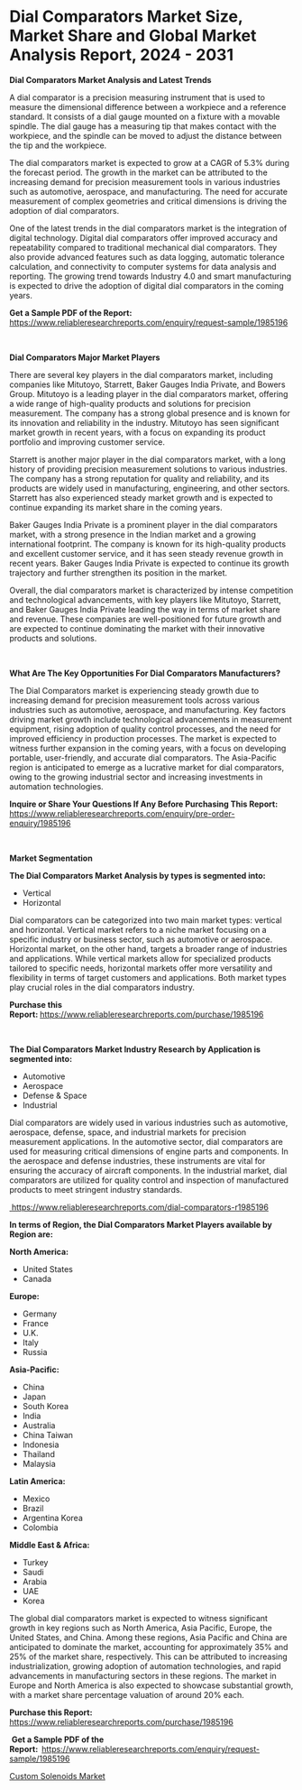 <p><h1>Dial Comparators Market Size, Market Share and Global Market Analysis Report, 2024 - 2031</h1></p><p><strong>Dial Comparators Market Analysis and Latest Trends</strong></p>
<p><p>A dial comparator is a precision measuring instrument that is used to measure the dimensional difference between a workpiece and a reference standard. It consists of a dial gauge mounted on a fixture with a movable spindle. The dial gauge has a measuring tip that makes contact with the workpiece, and the spindle can be moved to adjust the distance between the tip and the workpiece.</p><p>The dial comparators market is expected to grow at a CAGR of 5.3% during the forecast period. The growth in the market can be attributed to the increasing demand for precision measurement tools in various industries such as automotive, aerospace, and manufacturing. The need for accurate measurement of complex geometries and critical dimensions is driving the adoption of dial comparators.</p><p>One of the latest trends in the dial comparators market is the integration of digital technology. Digital dial comparators offer improved accuracy and repeatability compared to traditional mechanical dial comparators. They also provide advanced features such as data logging, automatic tolerance calculation, and connectivity to computer systems for data analysis and reporting. The growing trend towards Industry 4.0 and smart manufacturing is expected to drive the adoption of digital dial comparators in the coming years.</p></p>
<p><strong>Get a Sample PDF of the Report:&nbsp;</strong> <a href="https://www.reliableresearchreports.com/enquiry/request-sample/1985196">https://www.reliableresearchreports.com/enquiry/request-sample/1985196</a></p>
<p>&nbsp;</p>
<p><strong>Dial Comparators Major Market Players</strong></p>
<p><p>There are several key players in the dial comparators market, including companies like Mitutoyo, Starrett, Baker Gauges India Private, and Bowers Group. Mitutoyo is a leading player in the dial comparators market, offering a wide range of high-quality products and solutions for precision measurement. The company has a strong global presence and is known for its innovation and reliability in the industry. Mitutoyo has seen significant market growth in recent years, with a focus on expanding its product portfolio and improving customer service.</p><p>Starrett is another major player in the dial comparators market, with a long history of providing precision measurement solutions to various industries. The company has a strong reputation for quality and reliability, and its products are widely used in manufacturing, engineering, and other sectors. Starrett has also experienced steady market growth and is expected to continue expanding its market share in the coming years.</p><p>Baker Gauges India Private is a prominent player in the dial comparators market, with a strong presence in the Indian market and a growing international footprint. The company is known for its high-quality products and excellent customer service, and it has seen steady revenue growth in recent years. Baker Gauges India Private is expected to continue its growth trajectory and further strengthen its position in the market.</p><p>Overall, the dial comparators market is characterized by intense competition and technological advancements, with key players like Mitutoyo, Starrett, and Baker Gauges India Private leading the way in terms of market share and revenue. These companies are well-positioned for future growth and are expected to continue dominating the market with their innovative products and solutions.</p></p>
<p>&nbsp;</p>
<p><strong>What Are The Key Opportunities For Dial Comparators Manufacturers?</strong></p>
<p><p>The Dial Comparators market is experiencing steady growth due to increasing demand for precision measurement tools across various industries such as automotive, aerospace, and manufacturing. Key factors driving market growth include technological advancements in measurement equipment, rising adoption of quality control processes, and the need for improved efficiency in production processes. The market is expected to witness further expansion in the coming years, with a focus on developing portable, user-friendly, and accurate dial comparators. The Asia-Pacific region is anticipated to emerge as a lucrative market for dial comparators, owing to the growing industrial sector and increasing investments in automation technologies.</p></p>
<p><strong>Inquire or Share Your Questions If Any Before Purchasing This Report:</strong> <a href="https://www.reliableresearchreports.com/enquiry/pre-order-enquiry/1985196">https://www.reliableresearchreports.com/enquiry/pre-order-enquiry/1985196</a></p>
<p>&nbsp;</p>
<p><strong>Market Segmentation</strong></p>
<p><strong>The Dial Comparators Market Analysis by types is segmented into:</strong></p>
<p><ul><li>Vertical</li><li>Horizontal</li></ul></p>
<p><p>Dial comparators can be categorized into two main market types: vertical and horizontal. Vertical market refers to a niche market focusing on a specific industry or business sector, such as automotive or aerospace. Horizontal market, on the other hand, targets a broader range of industries and applications. While vertical markets allow for specialized products tailored to specific needs, horizontal markets offer more versatility and flexibility in terms of target customers and applications. Both market types play crucial roles in the dial comparators industry.</p></p>
<p><strong>Purchase this Report:&nbsp;</strong><a href="https://www.reliableresearchreports.com/purchase/1985196">https://www.reliableresearchreports.com/purchase/1985196</a></p>
<p>&nbsp;</p>
<p><strong>The Dial Comparators Market Industry Research by Application is segmented into:</strong></p>
<p><ul><li>Automotive</li><li>Aerospace</li><li>Defense & Space</li><li>Industrial</li></ul></p>
<p><p>Dial comparators are widely used in various industries such as automotive, aerospace, defense, space, and industrial markets for precision measurement applications. In the automotive sector, dial comparators are used for measuring critical dimensions of engine parts and components. In the aerospace and defense industries, these instruments are vital for ensuring the accuracy of aircraft components. In the industrial market, dial comparators are utilized for quality control and inspection of manufactured products to meet stringent industry standards.</p></p>
<p><a href="https://www.reliableresearchreports.com/dial-comparators-r1985196">&nbsp;https://www.reliableresearchreports.com/dial-comparators-r1985196</a></p>
<p><strong>In terms of Region, the Dial Comparators Market Players available by Region are:</strong></p>
<p>
    <p> <strong> North America: </strong>
        <ul>
            <li>United States</li>
            <li>Canada</li>
        </ul>
        </p> 
    <p> <strong> Europe: </strong>
        <ul>
            <li>Germany</li>
            <li>France</li>
            <li>U.K.</li>
            <li>Italy</li>
            <li>Russia</li>
        </ul>
        </p> 
    <p> <strong> Asia-Pacific: </strong>
        <ul>
            <li>China</li>
            <li>Japan</li>
            <li>South Korea</li>
            <li>India</li>
            <li>Australia</li>
            <li>China Taiwan</li>
            <li>Indonesia</li>
            <li>Thailand</li>
            <li>Malaysia</li>
        </ul>
        </p> 
    <p> <strong> Latin America: </strong>
        <ul>
            <li>Mexico</li>
            <li>Brazil</li>
            <li>Argentina Korea</li>
            <li>Colombia</li>
        </ul>
        </p> 
    <p> <strong> Middle East & Africa: </strong>
        <ul>
            <li>Turkey</li>
            <li>Saudi</li>
            <li>Arabia</li>
            <li>UAE</li>
            <li>Korea</li>
        </ul>
    </p>
    </p>
<p><p>The global dial comparators market is expected to witness significant growth in key regions such as North America, Asia Pacific, Europe, the United States, and China. Among these regions, Asia Pacific and China are anticipated to dominate the market, accounting for approximately 35% and 25% of the market share, respectively. This can be attributed to increasing industrialization, growing adoption of automation technologies, and rapid advancements in manufacturing sectors in these regions. The market in Europe and North America is also expected to showcase substantial growth, with a market share percentage valuation of around 20% each.</p></p>
<p><strong>Purchase this Report: </strong><a href="https://www.reliableresearchreports.com/purchase/1985196">https://www.reliableresearchreports.com/purchase/1985196</a></p>
<p>&nbsp;<strong>Get a Sample PDF of the Report:&nbsp;&nbsp;</strong><a href="https://www.reliableresearchreports.com/enquiry/request-sample/1985196">https://www.reliableresearchreports.com/enquiry/request-sample/1985196</a></p>
<p><strong></strong></p>
<p><p><a href="https://github.com/WillieWoodard/Market-Research-Report-List-4/blob/main/custom-solenoids-market.md">Custom Solenoids Market</a></p></p>